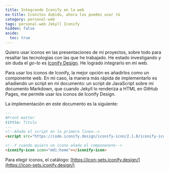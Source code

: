 ```yaml
---
title: Integrando Iconify en la web
ex-title: Iconitos dubidu, ahora los puedes usar tú
category: personal-web
tags: personal-web Jekyll Iconify
hidden: false
aside:
  toc: true
---
```


<script src="https://code.iconify.design/iconify-icon/2.1.0/iconify-icon.min.js"></script>

Quiero usar iconos en las presentaciones de mi proyectos, sobre todo para resaltar las tecnologias con las que he trabajado. He estado investigando y sin duda el *go-to* es [Iconify Design](https://iconify.design/). He logrado integrarlo en mi web.

<!--more-->

Para usar los iconos de Iconify, la mejor opción es añadirlos como un componente web. En mi caso, la manera más rápida de implementarlo es añadiendo un script en mi documento: un script de <iconify-icon icon="simple-icons:javascript"></iconify-icon> JavaScript sobre mi documento <iconify-icon icon="simple-icons:markdown"></iconify-icon> Markdown, que cuando <iconify-icon icon="simple-icons:jekyll"></iconify-icon> Jekyll lo renderiza a <iconify-icon icon="simple-icons:html5"></iconify-icon> HTML en <iconify-icon icon="simple-icons:githubpages"></iconify-icon> GitHub Pages, me permite usar los iconos de <iconify-icon icon="simple-icons:iconify"></iconify-icon> Iconify Design.

La implementación en este documento es la siguiente:
```markdown
---
#Front matter
tittle: Título 
---
<!--Añado el script en la primera línea-->
<script src="https://code.iconify.design/iconify-icon/2.1.0/iconify-icon.min.js"></script>

<!--Y cuando quiero un icono añado el componenete-->
<iconify-icon icon="mdi:home"></iconify-icon>
```
Para elegir iconos, el catálogo: [https://icon-sets.iconify.design/](https://icon-sets.iconify.design/)